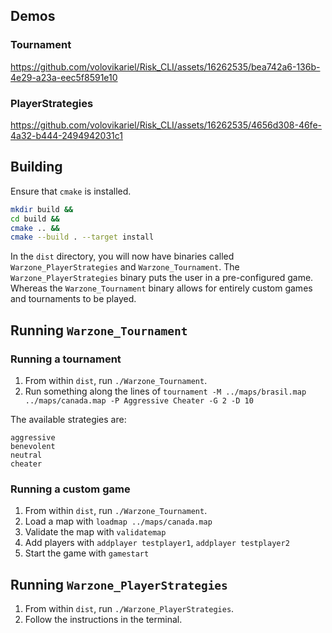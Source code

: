 ## Demos
### Tournament
https://github.com/volovikariel/Risk_CLI/assets/16262535/bea742a6-136b-4e29-a23a-eec5f8591e10


### PlayerStrategies
https://github.com/volovikariel/Risk_CLI/assets/16262535/4656d308-46fe-4a32-b444-2494942031c1

## Building
Ensure that `cmake` is installed.

```bash
mkdir build &&
cd build &&
cmake .. &&
cmake --build . --target install
```

In the `dist` directory, you will now have binaries called `Warzone_PlayerStrategies` and `Warzone_Tournament`. The `Warzone_PlayerStrategies` binary puts the user in a pre-configured game. Whereas the `Warzone_Tournament` binary allows for entirely custom games and tournaments to be played.

## Running `Warzone_Tournament`
### Running a tournament
1. From within `dist`, run `./Warzone_Tournament`.
2. Run something along the lines of `tournament -M ../maps/brasil.map ../maps/canada.map -P Aggressive Cheater -G 2 -D 10`

The available strategies are:
```
aggressive
benevolent
neutral
cheater
```

### Running a custom game
1. From within `dist`, run `./Warzone_Tournament`.
2. Load a map with `loadmap ../maps/canada.map`
3. Validate the map with `validatemap`
4. Add players with `addplayer testplayer1`, `addplayer testplayer2`
5. Start the game with `gamestart`

## Running `Warzone_PlayerStrategies`
1. From within `dist`, run `./Warzone_PlayerStrategies`.
2. Follow the instructions in the terminal.
